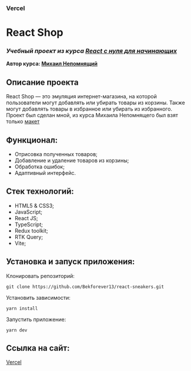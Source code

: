 ### Vercel

<a href="https://sneakers-react-bek.vercel.app/" target="_blank"></a>
# React Shop
### ***Учебный проект из курса [React с нуля для начинающих](https://www.udemy.com/course/react-from-scratch/)***  
**Автор курса: [Михаил Непомнящий](https://www.udemy.com/user/mikhail-nepomniashchii/)**

## Описание проекта
React Shop — это эмуляция интернет-магазина, на которой пользователи могут добавлять или убирать товары из корзины. Также могут добавлять товары в избранное или убирать из избранного. Проект был сделан мной, из курса Михаила Непомнящего был взят только <a href="https://www.figma.com/file/fw0toTyXMwM1y4WIe0YFrJ/React-Sneakers?node-id=0%3A1&mode=dev">макет</a>

## Функционал:
- Отрисовка полученных товаров;
- Добавление и удаление товаров из корзины;
- Обработка ошибок;
- Адаптивный интерфейс.

## Стек технологий:
- HTML5 & CSS3;
- JavaScript;
- React JS;
- TypeScript;
- Redux toolkit;
- RTK Query;
- Vite;

## Установка и запуск приложения:
Клонировать репозиторий:

    git clone https://github.com/Bekforever13/react-sneakers.git

Установить зависимости:

    yarn install

Запустить приложение:

    yarn dev


## Ссылка на сайт:
<a href="https://sneakers-react-bek.vercel.app/" target="_blank">Vercel</a>
